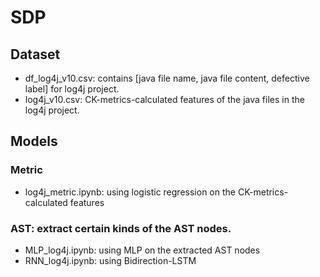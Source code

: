 # SDP

## Dataset

- df_log4j_v10.csv: contains [java file name, java file content, defective label] for log4j project.
- log4j_v10.csv: CK-metrics-calculated features of the java files in the log4j project. 


## Models

### Metric
- log4j_metric.ipynb: using logistic regression on the CK-metrics-calculated features

### AST: extract certain kinds of the AST nodes.
- MLP_log4j.ipynb: using MLP on the extracted AST nodes
- RNN_log4j.ipynb: using Bidirection-LSTM

